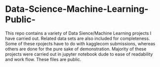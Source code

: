 # Data-Science-Machine-Learning-Public-
This repo contains a variety of Data Sience/Machine Learning projects I have carried out. Related data sets are also included for completeness. Some of these rpojects have to do with kagglecom submissions, whereas others are done for the pure sake of demonstration. Majority of these projects were carried out in jupyter notebook dude to ease of readability and work flow. These files are public. 
